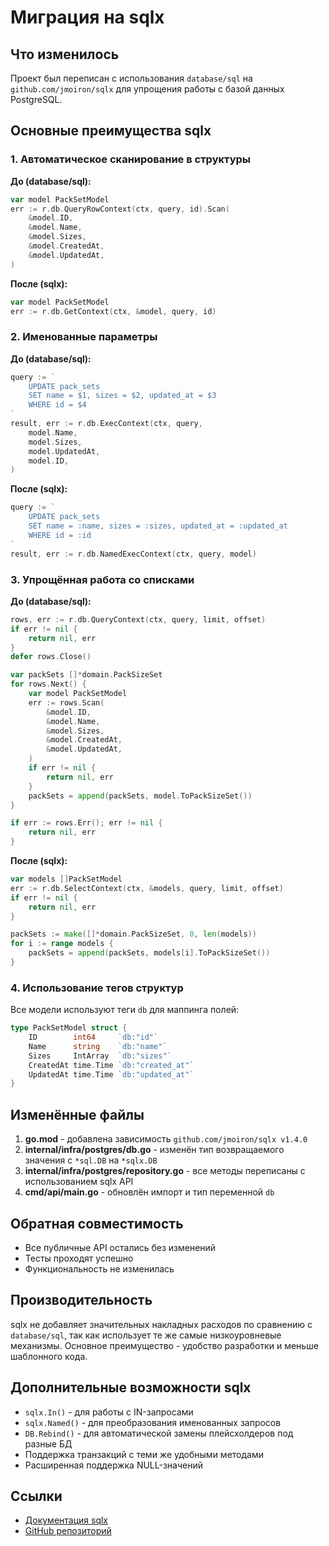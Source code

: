 # Миграция на sqlx

## Что изменилось

Проект был переписан с использования `database/sql` на `github.com/jmoiron/sqlx` для упрощения работы с базой данных PostgreSQL.

## Основные преимущества sqlx

### 1. Автоматическое сканирование в структуры

**До (database/sql):**
```go
var model PackSetModel
err := r.db.QueryRowContext(ctx, query, id).Scan(
    &model.ID,
    &model.Name,
    &model.Sizes,
    &model.CreatedAt,
    &model.UpdatedAt,
)
```

**После (sqlx):**
```go
var model PackSetModel
err := r.db.GetContext(ctx, &model, query, id)
```

### 2. Именованные параметры

**До (database/sql):**
```go
query := `
    UPDATE pack_sets
    SET name = $1, sizes = $2, updated_at = $3
    WHERE id = $4
`
result, err := r.db.ExecContext(ctx, query,
    model.Name,
    model.Sizes,
    model.UpdatedAt,
    model.ID,
)
```

**После (sqlx):**
```go
query := `
    UPDATE pack_sets
    SET name = :name, sizes = :sizes, updated_at = :updated_at
    WHERE id = :id
`
result, err := r.db.NamedExecContext(ctx, query, model)
```

### 3. Упрощённая работа со списками

**До (database/sql):**
```go
rows, err := r.db.QueryContext(ctx, query, limit, offset)
if err != nil {
    return nil, err
}
defer rows.Close()

var packSets []*domain.PackSizeSet
for rows.Next() {
    var model PackSetModel
    err := rows.Scan(
        &model.ID,
        &model.Name,
        &model.Sizes,
        &model.CreatedAt,
        &model.UpdatedAt,
    )
    if err != nil {
        return nil, err
    }
    packSets = append(packSets, model.ToPackSizeSet())
}

if err := rows.Err(); err != nil {
    return nil, err
}
```

**После (sqlx):**
```go
var models []PackSetModel
err := r.db.SelectContext(ctx, &models, query, limit, offset)
if err != nil {
    return nil, err
}

packSets := make([]*domain.PackSizeSet, 0, len(models))
for i := range models {
    packSets = append(packSets, models[i].ToPackSizeSet())
}
```

### 4. Использование тегов структур

Все модели используют теги `db` для маппинга полей:

```go
type PackSetModel struct {
    ID        int64     `db:"id"`
    Name      string    `db:"name"`
    Sizes     IntArray  `db:"sizes"`
    CreatedAt time.Time `db:"created_at"`
    UpdatedAt time.Time `db:"updated_at"`
}
```

## Изменённые файлы

1. **go.mod** - добавлена зависимость `github.com/jmoiron/sqlx v1.4.0`
2. **internal/infra/postgres/db.go** - изменён тип возвращаемого значения с `*sql.DB` на `*sqlx.DB`
3. **internal/infra/postgres/repository.go** - все методы переписаны с использованием sqlx API
4. **cmd/api/main.go** - обновлён импорт и тип переменной `db`

## Обратная совместимость

- Все публичные API остались без изменений
- Тесты проходят успешно
- Функциональность не изменилась

## Производительность

sqlx не добавляет значительных накладных расходов по сравнению с `database/sql`, так как использует те же самые низкоуровневые механизмы. Основное преимущество - удобство разработки и меньше шаблонного кода.

## Дополнительные возможности sqlx

- `sqlx.In()` - для работы с IN-запросами
- `sqlx.Named()` - для преобразования именованных запросов
- `DB.Rebind()` - для автоматической замены плейсхолдеров под разные БД
- Поддержка транзакций с теми же удобными методами
- Расширенная поддержка NULL-значений

## Ссылки

- [Документация sqlx](https://jmoiron.github.io/sqlx/)
- [GitHub репозиторий](https://github.com/jmoiron/sqlx)

